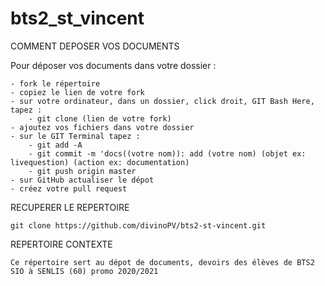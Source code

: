 # bts2_st_vincent

COMMENT DEPOSER VOS DOCUMENTS

Pour déposer vos documents dans votre dossier :

    - fork le répertoire
    - copiez le lien de votre fork
    - sur votre ordinateur, dans un dossier, click droit, GIT Bash Here, tapez : 
        - git clone (lien de votre fork)
    - ajoutez vos fichiers dans votre dossier
    - sur le GIT Terminal tapez : 
        - git add -A
        - git commit -m 'docs((votre nom)): add (votre nom) (objet ex: livequestion) (action ex: documentation)
        - git push origin master
    - sur GitHub actualiser le dépot
    - créez votre pull request

RECUPERER LE REPERTOIRE

    git clone https://github.com/divinoPV/bts2-st-vincent.git
  
REPERTOIRE CONTEXTE

    Ce répertoire sert au dépot de documents, devoirs des élèves de BTS2 SIO à SENLIS (60) promo 2020/2021  
